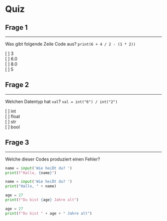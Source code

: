 # Quiz

## Frage 1
___
Was gibt folgende Zeile Code aus?
`print(6 + 4 / 2 - (1 * 2))`

[ ] 3  
[ ] 6.0  
[ ] 8.0  
[ ] 5  

## Frage 2
___
Welchen Datentyp hat `val`?
`val = int("6") / int("2")`  

[ ] int  
[ ] float  
[ ] str  
[ ] bool  
 
## Frage 3
___
Welche dieser Codes produziert einen Fehler?
```python
name = input('Wie heißt du? ')
print(f"Hallo, {name}")
```

```python
name = input('Wie heißt du? ')
print("Hallo, " + name)
```

```python
age = 27
print(f"Du bist {age} Jahre alt")
```

```python
age = 27
print(f"Du bist " + age + " Jahre alt")
```